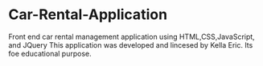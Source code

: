# Car-Rental-Application
Front end car rental management application using HTML,CSS,JavaScript, and JQuery
This application was developed and lincesed by Kella Eric.
Its foe educational purpose.
